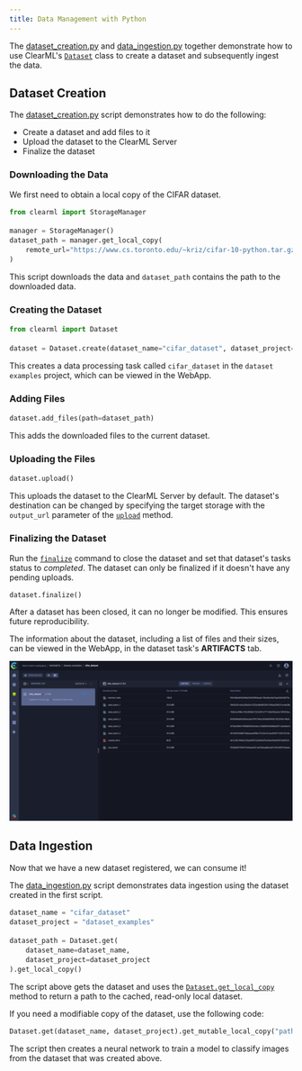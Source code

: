 ```yaml
---
title: Data Management with Python
---
```


The [dataset_creation.py](https://github.com/allegroai/clearml/blob/master/examples/datasets/dataset_creation.py) and 
[data_ingestion.py](https://github.com/allegroai/clearml/blob/master/examples/datasets/data_ingestion.py) 
together demonstrate how to use ClearML's [`Dataset`](../../references/sdk/dataset.md) class to create a dataset and 
subsequently ingest the data. 

## Dataset Creation

The [dataset_creation.py](https://github.com/allegroai/clearml/blob/master/examples/datasets/dataset_creation.py) script 
demonstrates how to do the following:
* Create a dataset and add files to it
* Upload the dataset to the ClearML Server
* Finalize the dataset


### Downloading the Data

We first need to obtain a local copy of the CIFAR dataset.

 ```python
 from clearml import StorageManager

 manager = StorageManager()
 dataset_path = manager.get_local_copy(
     remote_url="https://www.cs.toronto.edu/~kriz/cifar-10-python.tar.gz"
 )
```

This script downloads the data and `dataset_path` contains the path to the downloaded data. 

### Creating the Dataset

```python
from clearml import Dataset

dataset = Dataset.create(dataset_name="cifar_dataset", dataset_project="dataset examples" )
 ```

This creates a data processing task called `cifar_dataset` in the `dataset examples` project, which
can be viewed in the WebApp.

### Adding Files

```python
dataset.add_files(path=dataset_path)
```

This adds the downloaded files to the current dataset.  

### Uploading the Files

```python
dataset.upload()
```
This uploads the dataset to the ClearML Server by default. The dataset's destination can be changed by specifying the 
target storage with the `output_url` parameter of the [`upload`](../../references/sdk/dataset#upload) method. 

### Finalizing the Dataset

Run the [`finalize`](../../references/sdk/dataset#finzalize) command to close the dataset and set that dataset's tasks
status to *completed*. The dataset can only be finalized if it doesn't have any pending uploads. 

```python
dataset.finalize()
```

After a dataset has been closed, it can no longer be modified. This ensures future reproducibility. 

The information about the dataset, including a list of files and their sizes, can be viewed
in the WebApp, in the dataset task's **ARTIFACTS** tab.

![image](../../img/examples_data_management_cifar_dataset.png)

## Data Ingestion

Now that we have a new dataset registered, we can consume it!

The [data_ingestion.py](https://github.com/allegroai/clearml/blob/master/examples/datasets/data_ingestion.py) script 
demonstrates data ingestion using the dataset created in the first script.

```python
dataset_name = "cifar_dataset"
dataset_project = "dataset_examples"

dataset_path = Dataset.get(
    dataset_name=dataset_name, 
    dataset_project=dataset_project
).get_local_copy()
```

The script above gets the dataset and uses the [`Dataset.get_local_copy`](../../references/sdk/dataset.md#get_local_copy) 
method to return a path to the cached, read-only local dataset. 

If you need a modifiable copy of the dataset, use the following code: 
```python
Dataset.get(dataset_name, dataset_project).get_mutable_local_copy("path/to/download")
```

The script then creates a neural network to train a model to classify images from the dataset that was
created above.